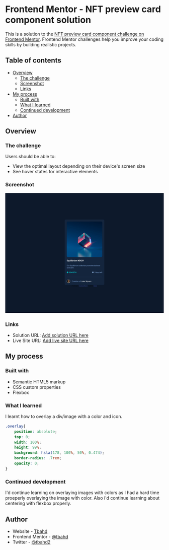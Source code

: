 # Frontend Mentor - NFT preview card component solution

This is a solution to the [NFT preview card component challenge on Frontend Mentor](https://www.frontendmentor.io/challenges/nft-preview-card-component-SbdUL_w0U). Frontend Mentor challenges help you improve your coding skills by building realistic projects. 

## Table of contents

- [Overview](#overview)
  - [The challenge](#the-challenge)
  - [Screenshot](#screenshot)
  - [Links](#links)
- [My process](#my-process)
  - [Built with](#built-with)
  - [What I learned](#what-i-learned)
  - [Continued development](#continued-development)
- [Author](#author)



## Overview

### The challenge

Users should be able to:

- View the optimal layout depending on their device's screen size
- See hover states for interactive elements

### Screenshot

![](./Designs/Desktop%20Design.png)

### Links

- Solution URL: [Add solution URL here](https://your-solution-url.com)
- Live Site URL: [Add live site URL here](https://your-live-site-url.com)

## My process

### Built with

- Semantic HTML5 markup
- CSS custom properties
- Flexbox

### What I learned

I learnt how to overlay a div/image with a color and icon.

```css
.overlay{
    position: absolute;
    top: 0;
    width: 100%;
    height: 99%;
    background: hsla(178, 100%, 50%, 0.474);
    border-radius: .7rem;
    opacity: 0;
}
```

### Continued development

I'd continue learning on overlaying images with colors as I had a hard time proeperly overlaying the image with color.
Also i'd continue learning about centering with flexbox properly.


## Author

- Website - [Tbahd](https://olukolejames.netlify.app)
- Frontend Mentor - [@tbahd](https://www.frontendmentor.io/profile/tbahd)
- Twitter - [@tbahd2](https://www.twitter.com/tbahd2)





